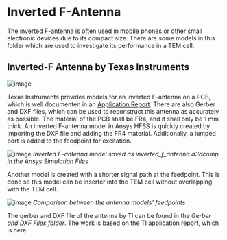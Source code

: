 # Inverted F-Antenna
The inverted F-antenna is often used in mobile phones or other small electronic devices due to its compact size. There are some models in this folder which are used to investigate its performance in a TEM cell.

## Inverted-F Antenna by Texas Instruments
![image](https://github.com/user-attachments/assets/fa152cc2-7715-4037-8684-aa634bd15ed0)

Texas Instruments provides models for an inverted F-antenna on a PCB, which is well documenten in an [Application Report](https://www.ti.com/lit/an/swru120d/swru120d.pdf?ts=1751880090337). There are also Gerber and DXF files, which can be used to reconstruct this antenna as accurately as possible. The material of the PCB shall be FR4, and it shall only be 1 mm thick. An inverted F-antenna model in Ansys HFSS is quickly created by importing the DXF file and adding the FR4 material. Additionally, a lumped port is added to the feedpoint for excitation.

![image](https://github.com/user-attachments/assets/9169d4d8-a8c1-4f3b-923c-573b9318a482)
*Inverted F-antenna model saved as inverted_f_antenna.a3dcomp in the Ansys Simulation Files*

Another model is created with a shorter signal path at the feedpoint. This is done so this model can be inserter into the TEM cell without overlapping with the TEM cell.

![image](https://github.com/user-attachments/assets/5569c738-9674-48de-81fe-a5052d38446b)
*Comparison between the antenna models' feedpoints*

The gerber and DXF file of the antenna by TI can be found in the *Gerber and DXF Files folder*. The work is based on the TI application report, which is here.

